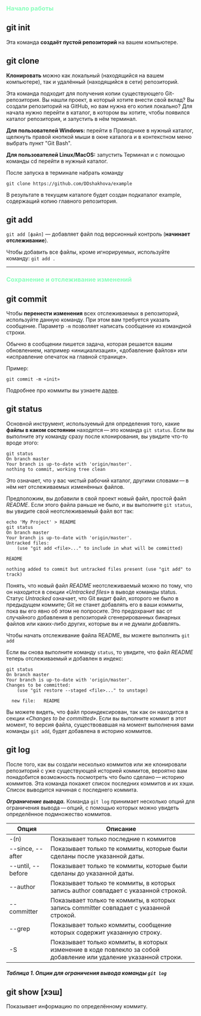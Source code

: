 ### <span style="color:#8FB">Начало работы</span>

## git init

Эта команда __создаёт пустой репозиторий__ на вашем компьютере.

## git clone

 __Клонировать__ можно как локальный (находящийся на вашем компьютере), так и удалённый (находящийся в сети) репозиторий.

 Эта команда подходит для получения копии существующего Git-репозитория. Вы нашли проект, в который хотите внести свой вклад? Вы создали репозиторий на GitHub, но вам нужна его копия локально? Для начала нужно перейти в  каталог, в котором вы хотите, чтобы появился каталог репозитория, и запустить в нём терминал. 

 __Для пользователей Windows:__ перейти в Проводнике в нужный каталог, щелкнуть правой кнопкой мыши в окне каталога и в контекстном меню выбрать пункт "Git Bash". 

 __Для пользователей Linux/MacOS:__ запустить Терминал и с помощью команды cd перейти в нужный каталог. 

После запуска в терминале набрать команду  

    git clone https://github.com/DDshakhova/example 

В результате в текущем каталоге будет создан подкаталог example, содержащий
копию главного репозитория. 

## git add

`git add [файл]` — добавляет файл под версионный контроль (__начинает отслеживание__).

Чтобы добавить все файлы, кроме игнорируемых, используйте команду: `git add .`

---

### <span style="color:#8FB">Сохранение и отслеживание изменений</span>

## git commit

Чтобы __перенести изменения__ всех отслеживаемых  в репозиторий, используйте данную команду. При этом  вам требуется указать сообщение. Параметр `-m` позволяет написать сообщение из командной строки.

Обычно в сообщении пишется задача, которая решается вашим обновлением, например «инициализация», «добавление файлов» или «исправление опечаток на главной странице». 

Пример:

    git commit -m «init»

Подробнее про коммиты вы узнаете [далее](./commits.md).

## git status

Основной инструмент, используемый для определения того, какие __файлы в каком состоянии__ находятся — это команда `git status`. Если вы выполните эту команду сразу после клонирования, вы увидите что-то вроде этого:

    git status
    On branch master
    Your branch is up-to-date with 'origin/master'.
    nothing to commit, working tree clean

Это означает, что у вас чистый рабочий каталог, другими словами — в нём нет отслеживаемых изменённых файлов.

Предположим, вы добавили в свой проект новый файл, простой файл _README_. Если этого файла раньше не было, и вы выполните `git status`, вы увидите свой неотслеживаемый файл вот так:

    echo 'My Project' > README
    git status
    On branch master
    Your branch is up-to-date with 'origin/master'.
    Untracked files:
        (use "git add <file>..." to include in what will be committed)

    README

    nothing added to commit but untracked files present (use "git add" to track)

Понять, что новый файл _README_ неотслеживаемый можно по тому, что он находится в секции _«Untracked files»_ в выводе команды status. Статус _Untracked_ означает, что Git видит файл, которого не было в предыдущем коммите; Git не станет добавлять его в ваши коммиты, пока вы его явно об этом не попросите. Это предохранит вас от случайного добавления в репозиторий сгенерированных бинарных файлов или каких-либо других, которые вы и не думали добавлять. 

 Чтобы начать отслеживание файла README, вы можете выполнить `git add`

Если вы снова выполните команду `status`, то увидите, что файл _README_ теперь отслеживаемый и добавлен в индекс:

    git status
    On branch master
    Your branch is up-to-date with 'origin/master'.
    Changes to be committed:
        (use "git restore --staged <file>..." to unstage)

      new file:   README

Вы можете видеть, что файл проиндексирован, так как он находится в секции _«Changes to be committed»_. Если вы выполните коммит в этот момент, то версия файла, существовавшая на момент выполнения вами команды `git add`, будет добавлена в историю коммитов. 

## git log 

После того, как вы создали несколько коммитов или же клонировали репозиторий с уже существующей историей коммитов, вероятно вам понадобится возможность посмотреть что было сделано — историю коммитов. Эта команда покажет список последних коммитов и их хэши. Список выводится начиная с последнего коммита.

___Ограничение вывода.___
Команда `git log` принимает несколько опций для ограничения вывода — опций, с помощью которых можно увидеть определённое подмножество коммитов. 

Опция |	Описание|
---|---
-(n)| Показывает только последние n коммитов
--since, --after| Показывает только те коммиты, которые были сделаны после указанной даты.
--until, --before| Показывает только те коммиты, которые были сделаны до указанной даты.
--author| Показывает только те коммиты, в которых запись author совпадает с указанной строкой.
--committer| Показывает только те коммиты, в которых запись committer совпадает с указанной строкой.
--grep| Показывает только коммиты, сообщение которых содержит указанную строку.
-S| Показывает только коммиты, в которых изменение в коде повлекло за собой добавление или удаление указанной строки.

##### ___Таблица 1.___ Опции для ограничения вывода команды `git log`

## git show [хэш] 

Показывает информацию по определённому коммиту.


